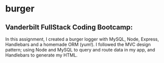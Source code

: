 # burger

## Vanderbilt FullStack Coding Bootcamp: 
In this assignment, I created a burger logger with MySQL, Node, Express, Handlebars and a homemade ORM (yum!). I followed the MVC design pattern; using Node and MySQL to query and route data in my app, and Handlebars to generate my HTML.